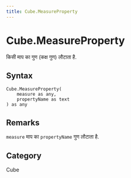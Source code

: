 ```yaml
---
title: Cube.MeasureProperty
---
```


# Cube.MeasureProperty


किसी माप का गुण (कक्ष गुण) लौटाता है.


## Syntax

```powerquery
Cube.MeasureProperty(
    measure as any,
    propertyName as text
) as any
```


## Remarks

<code>measure</code> माप का <code>propertyName</code> गुण लौटाता है.



## Category
Cube
